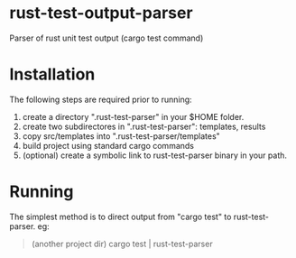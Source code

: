 # rust-test-output-parser
Parser of rust unit test output (cargo test command)

# Installation
The following steps are required prior to running:
1) create a directory ".rust-test-parser" in your $HOME folder.
2) create two subdirectores in ".rust-test-parser": templates, results
3) copy src/templates into ".rust-test-parser/templates"
4) build project using standard cargo commands
5) (optional) create a symbolic link to rust-test-parser binary in your path.


# Running
The simplest method is to direct output from "cargo test" to rust-test-parser. eg:
> (another project dir) cargo test | rust-test-parser
